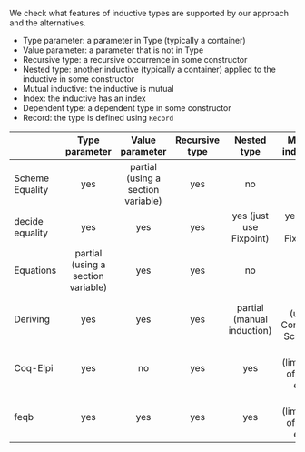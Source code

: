 We check what features of inductive types are supported by our approach and the alternatives.
- Type parameter: a parameter in Type (typically a container)
- Value parameter: a parameter that is not in Type
- Recursive type: a recursive occurrence in some constructor
- Nested type: another inductive (typically a container) applied to the inductive in some constructor
- Mutual inductive: the inductive is mutual
- Index: the inductive has an index
- Dependent type: a dependent type in some constructor
- Record: the type is defined using `Record`

|                 | Type parameter                     | Value parameter                    | Recursive type | Nested type                | Mutual inductive            | Index | Dependent type               | Record |
| --------------- |:----------------------------------:|:----------------------------------:|:--------------:|:--------------------------:|:---------------------------:|:-----:|:----------------------------:|:------:|
| Scheme Equality | yes                                | partial (using a section variable) | yes            | no                         | no                          | no    | no                           | yes    |
| decide equality | yes                                | yes                                | yes            | yes (just use Fixpoint)    | yes (just use Fixpoint)     | no    | no                           | yes    |
| Equations       | partial (using a section variable) | yes                                | yes            | no                         | no                          | yes   | yes (Set Equations With UIP) | yes    |
| Deriving        | yes                                | yes                                | yes            | partial (manual induction) | yes (using Combined Scheme) | no    | no                           | yes    |
| Coq-Elpi        | yes                                | no                                 | yes            | yes                        | no (limitation of coq-elpi) | no    | no                           | yes    |
| feqb            | yes                                | yes                                | yes            | yes                        | no (limitation of coq-elpi) | no    | limited (boolean equalities) | yes    |

